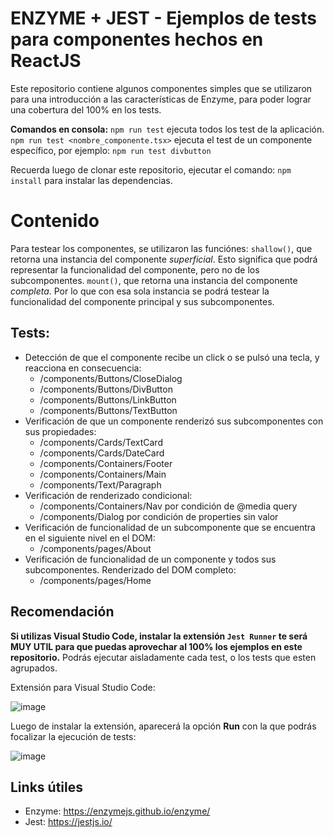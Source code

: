# ENZYME + JEST - Ejemplos de tests para componentes hechos en ReactJS

Este repositorio contiene algunos componentes simples que se utilizaron para una introducción a las características de Enzyme, para poder lograr una cobertura del 100% en los tests.

**Comandos en consola:**
``` npm run test ``` ejecuta todos los test de la aplicación.
``` npm run test <nombre_componente.tsx>``` ejecuta el test de un componente específico, por ejemplo: ``` npm run test divbutton ```

Recuerda luego de clonar este repositorio, ejecutar el comando: ``` npm install ``` para instalar las dependencias.

# Contenido

Para testear los componentes, se utilizaron las funciónes:
```shallow()```, que retorna una instancia del componente *superficial*. Esto significa que podrá representar la funcionalidad del componente, pero no de los subcomponentes.
```mount()```, que retorna una instancia del componente *completa*. Por lo que con esa sola instancia se podrá testear la funcionalidad del componente principal y sus subcomponentes.

## Tests:
* Detección de que el componente recibe un click o se pulsó una tecla, y reacciona en consecuencia:
    * /components/Buttons/CloseDialog
    * /components/Buttons/DivButton
    * /components/Buttons/LinkButton
    * /components/Buttons/TextButton
* Verificación de que un componente renderizó sus subcomponentes con sus propiedades:
    * /components/Cards/TextCard
    * /components/Cards/DateCard
    * /components/Containers/Footer
    * /components/Containers/Main
    * /components/Text/Paragraph
* Verificación de renderizado condicional:
    * /components/Containers/Nav  por condición de @media query
    * /components/Dialog  por condición de properties sin valor
* Verificación de funcionalidad de un subcomponente que se encuentra en el siguiente nivel en el DOM:
    * /components/pages/About
* Verificación de funcionalidad de un componente y todos sus subcomponentes. Renderizado del DOM completo:
    * /components/pages/Home

## Recomendación

**Si utilizas Visual Studio Code, instalar la extensión ``` Jest Runner ``` te será MUY UTIL para que puedas aprovechar al 100% los ejemplos en este repositorio.** Podrás ejecutar aisladamente cada test, o los tests que esten agrupados.

Extensión para Visual Studio Code:

![image](https://github.com/marcegdv/demo-jest/blob/master/jestRunnerExtension.jpg?raw=true)

Luego de instalar la extensión, aparecerá la opción **Run** con la que podrás focalizar la ejecución de tests:

![image](https://raw.githubusercontent.com/marcegdv/demo-jest/master/jestRunnerRunOption.jpg)

## Links útiles
* Enzyme: https://enzymejs.github.io/enzyme/
* Jest: https://jestjs.io/
